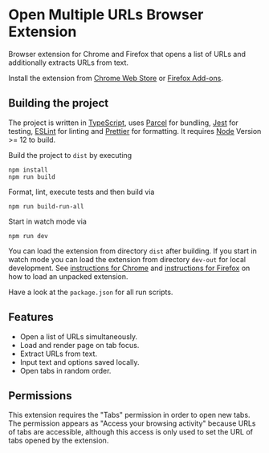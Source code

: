 # Open Multiple URLs Browser Extension

Browser extension for Chrome and Firefox that opens a list of URLs and additionally extracts URLs from text.

Install the extension from [Chrome Web Store](https://chrome.google.com/webstore/detail/open-multiple-urls/oifijhaokejakekmnjmphonojcfkpbbh) or [Firefox Add-ons](https://addons.mozilla.org/de/firefox/addon/open-multiple-urls/).

## Building the project

The project is written in [TypeScript](https://www.typescriptlang.org/), uses [Parcel](https://parceljs.org/) for bundling, [Jest](https://jestjs.io/) for testing, [ESLint](https://eslint.org/) for linting and [Prettier](https://prettier.io/) for formatting. It requires [Node](https://nodejs.org/en/) Version >= 12 to build.

Build the project to `dist` by executing

    npm install
    npm run build

Format, lint, execute tests and then build via

    npm run build-run-all

Start in watch mode via

    npm run dev

You can load the extension from directory `dist` after building. If you start in watch mode you can load the extension from directory `dev-out` for local development. See [instructions for Chrome](https://developer.chrome.com/extensions/getstarted#manifest) and [instructions for Firefox](https://extensionworkshop.com/documentation/develop/temporary-installation-in-firefox/) on how to load an unpacked extension.

Have a look at the `package.json` for all run scripts.

## Features

- Open a list of URLs simultaneously.
- Load and render page on tab focus.
- Extract URLs from text.
- Input text and options saved locally.
- Open tabs in random order.

## Permissions

This extension requires the "Tabs" permission in order to open new tabs. The permission appears as "Access your browsing activity" because URLs of tabs are accessible, although this access is only used to set the URL of tabs opened by the extension.
